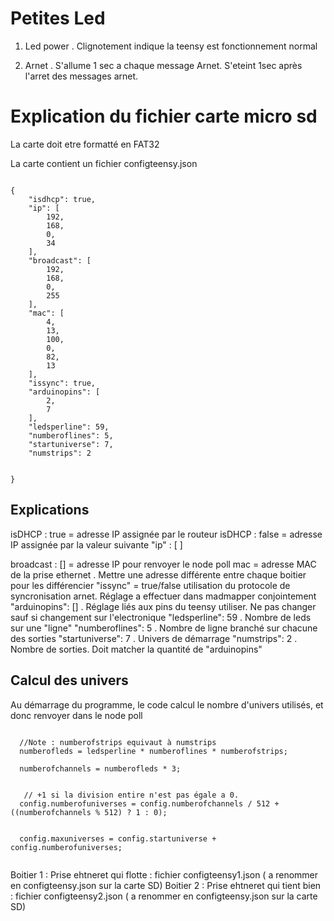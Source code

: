 
# Petites Led

1. Led power . Clignotement indique la teensy est fonctionnement normal

2. Arnet . S'allume 1 sec a chaque message Arnet. S'eteint  1sec après l'arret des messages arnet.


# Explication du fichier carte micro sd

La carte doit etre formatté en FAT32

La carte contient un fichier configteensy.json

```

{
    "isdhcp": true,
    "ip": [
        192,
        168,
        0,
        34
    ],
    "broadcast": [
        192,
        168,
        0,
        255
    ],
    "mac": [
        4,
        13,
        100,
        0,
        82,
        13
    ],
    "issync": true,
    "arduinopins": [
        2,
        7
    ],
    "ledsperline": 59,
    "numberoflines": 5,
    "startuniverse": 7,
    "numstrips": 2


}

```


## Explications

isDHCP : true  = adresse IP assignée par le routeur
isDHCP : false = adresse IP assignée par la valeur suivante "ip" : [
]

broadcast : [] = adresse IP pour renvoyer le node poll
mac = adresse MAC de la prise ethernet . Mettre une adresse différente entre chaque boitier pour les différencier
"issync" = true/false utilisation du protocole de syncronisation arnet. Réglage a effectuer dans madmapper conjointement
"arduinopins": [] . Réglage liés aux pins du teensy utiliser. Ne pas changer sauf si changement sur l'electronique
"ledsperline": 59 . Nombre de leds sur une "ligne"
"numberoflines": 5 . Nombre de ligne branché sur chacune des sorties
"startuniverse": 7 . Univers de démarrage
"numstrips": 2 . Nombre de sorties. Doit matcher la quantité de "arduinopins"


## Calcul des univers

Au démarrage du programme, le code calcul le nombre d'univers utilisés, et donc renvoyer dans le node poll

```

  //Note : numberofstrips equivaut à numstrips
  numberofleds = ledsperline * numberoflines * numberofstrips;

  numberofchannels = numberofleds * 3;


   // +1 si la division entire n'est pas égale a 0. 
  config.numberofuniverses = config.numberofchannels / 512 + ((numberofchannels % 512) ? 1 : 0); 


  config.maxuniverses = config.startuniverse + config.numberofuniverses;
  
```





Boitier 1 : Prise ehtneret qui flotte : fichier configteensy1.json ( a renommer en configteensy.json sur la carte SD)
Boitier 2 : Prise ehtneret qui tient bien : fichier configteensy2.json ( a renommer en configteensy.json sur la carte SD) 